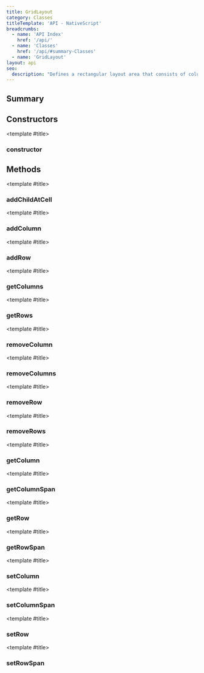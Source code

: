 ```yaml
---
title: GridLayout
category: Classes
titleTemplate: 'API - NativeScript'
breadcrumbs:
  - name: 'API Index'
    href: '/api/'
  - name: 'Classes'
    href: '/api/#summary-Classes'
  - name: 'GridLayout'
layout: api
seo:
  description: "Defines a rectangular layout area that consists of columns and rows."
---
```


<!-- This page is auto generated, do not edit manually. -->
<!-- Run "yarn generate:api-docs" to regenerate -->

<script setup lang="ts">
  import { provide } from "vue";
  import API_DATA from "./GridLayout.data.json";
  
  provide('API_DATA', API_DATA);
</script>

<APIRefHierarchy v-once />

<APIRefComment commentBase64="eyJibG9ja1RhZ3MiOltdLCJtb2RpZmllclRhZ3MiOnt9LCJzdW1tYXJ5IjpbeyJraW5kIjoidGV4dCIsInRleHQiOiJEZWZpbmVzIGEgcmVjdGFuZ3VsYXIgbGF5b3V0IGFyZWEgdGhhdCBjb25zaXN0cyBvZiBjb2x1bW5zIGFuZCByb3dzLiJ9XX0=" v-once />

## <Heading ignore>Summary</Heading>

<APIRefSummary v-once />

## Constructors

<div class="">

<APIRef for="36861" v-once>

<template #title>

### constructor

</template>

</APIRef>

</div>

## Methods

<div class="isPublic">

<APIRef for="36869" v-once>

<template #title>

### addChildAtCell

</template>

</APIRef>

</div>

<div class="isPublic">

<APIRef for="36863" v-once>

<template #title>

### addColumn

</template>

</APIRef>

</div>

<div class="isPublic">

<APIRef for="36866" v-once>

<template #title>

### addRow

</template>

</APIRef>

</div>

<div class="isPublic">

<APIRef for="36886" v-once>

<template #title>

### getColumns

</template>

</APIRef>

</div>

<div class="isPublic">

<APIRef for="36888" v-once>

<template #title>

### getRows

</template>

</APIRef>

</div>

<div class="isPublic">

<APIRef for="36876" v-once>

<template #title>

### removeColumn

</template>

</APIRef>

</div>

<div class="isPublic">

<APIRef for="36879" v-once>

<template #title>

### removeColumns

</template>

</APIRef>

</div>

<div class="isPublic">

<APIRef for="36881" v-once>

<template #title>

### removeRow

</template>

</APIRef>

</div>

<div class="isPublic">

<APIRef for="36884" v-once>

<template #title>

### removeRows

</template>

</APIRef>

</div>

<div class="isStatic">

<APIRef for="36754" v-once>

<template #title>

### getColumn

</template>

</APIRef>

</div>

<div class="isStatic">

<APIRef for="36761" v-once>

<template #title>

### getColumnSpan

</template>

</APIRef>

</div>

<div class="isStatic">

<APIRef for="36768" v-once>

<template #title>

### getRow

</template>

</APIRef>

</div>

<div class="isStatic">

<APIRef for="36775" v-once>

<template #title>

### getRowSpan

</template>

</APIRef>

</div>

<div class="isStatic">

<APIRef for="36757" v-once>

<template #title>

### setColumn

</template>

</APIRef>

</div>

<div class="isStatic">

<APIRef for="36764" v-once>

<template #title>

### setColumnSpan

</template>

</APIRef>

</div>

<div class="isStatic">

<APIRef for="36771" v-once>

<template #title>

### setRow

</template>

</APIRef>

</div>

<div class="isStatic">

<APIRef for="36778" v-once>

<template #title>

### setRowSpan

</template>

</APIRef>

</div>
